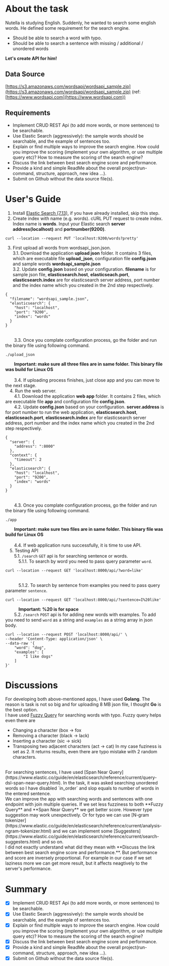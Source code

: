 # About the task
Nutella is studying English. Suddenly, he wanted to search some english words. He defined some requirement for the search engine.
* Should be able to search a word with typo.
* Should be able to search a sentence with missing / additional / unordered words

**Let's create API for him!**

## Data Source
[https://s3.amazonaws.com/wordsapi/wordsapi_sample.zip](https://s3.amazonaws.com/wordsapi/wordsapi_sample.zip)
(ref: [https://www.wordsapi.com](https://www.wordsapi.com))

## Requirements
* Implement CRUD REST Api (to add more words, or more sentences) to be searchable.
* Use Elastic Search (aggressively): the sample words should be searchable, and the example of sentences too.
* Explain or find multiple ways to improve the search engine. How could you improve the scoring (implement your own algorithm, or use multiple query etc)? How to measure the scoring of the search engine?
* Discuss the link between best search engine score and performance.
* Provide a kind and simple ReadMe about the overall project(run-command, structure, approach, new idea ...).
* Submit on Github without the data source file(s).

# User's Guide
1. Install [Elastic Search (7.13)](https://www.elastic.co/guide/en/elasticsearch/reference/current/getting-started.html), if you have already installed, skip this step.
2. Create index with name (e.g. words).
cURL PUT request to create index.
Index name is **words**. Input your Elastic search **server address(localhost)** and **portnumber(9200)**.
```
curl --location --request PUT 'localhost:9200/words?pretty'
```
3. First upload all words from wordsapi_json.json.
<br />3.1. Download the application **upload json** folder. It contains 3 files, which are executable file **upload_json**, configuration file **config.json** and sample words **wordsapi_sample.json**
<br />3.2. Update **config.json** based on your configuration. **filename** is for sample json file, **elasticsearch.host**, **elasticseach.port**, **elasticsearch.index** are for elasticsearch server address, port number and the index name which you created in the 2nd step respectively.
```
{
  "filename": "wordsapi_sample.json",
  "elasticsearch": {
    "host": "localhost",
    "port": "9200",
    "index": "words"
  }
}
```
<br />&emsp;&emsp;3.3. Once you complate configuration process, go the folder and run the binary file using following command.
```
./upload_json
```
&emsp;&emsp;**Important: make sure all three files are in same folder. This binary file was build for Linux OS**
<br />
<br />&emsp;&emsp;3.4. If uploading process finishes, just close app and you can move to the next stage.
<br />&emsp;4. Run the web server.
<br />&emsp;&emsp;4.1. Download the application **web app** folder. It contains 2 files, which are executable file **app** and configuration file **config.json**.
<br />&emsp;&emsp;4.2. Update **config.json** based on your configuration. **server.address** is for port number to run the web application, **elasticsearch.host**, **elasticseach.port**, **elasticsearch.index** are for elasticsearch server address, port number and the index name which you created in the 2nd step respectively.
```
{
  "server": {
    "address": ":8000"
  },
  "context": {
    "timeout": 2
  },
  "elasticsearch": {
    "host": "localhost",
    "port": "9200",
    "index": "words"
  }
}
```
<br />&emsp;&emsp;4.3. Once you complate configuration process, go the folder and run the binary file using following command.
```
./app
```
&emsp;&emsp;**Important: make sure two files are in same folder. This binary file was build for Linux OS**
<br />
<br />&emsp;&emsp;4.4. If web application runs successfully, it is time to use API.
<br />&emsp;5. Testing API 
<br />&emsp;&emsp;5.1. `/search` `GET` api is for searching sentence or words.
<br />&emsp;&emsp;&emsp;5.1.1. To search by word you need to pass query parameter `word`. 
```
curl --location --request GET 'localhost:8000/api/?word=like'
```
<br />&emsp;&emsp;&emsp;5.1.2. To search by sentence from examples you need to pass query parameter `sentence`. 
```
curl --location --request GET 'localhost:8000/api/?sentence=I%20like'
```
&emsp;&emsp;&emsp;**Important: %20 is for space**
<br />&emsp;&emsp;5.2. `/search` `POST` api is for adding new words with examples. To add you need to send `word` as a string and `examples` as a string array in json body.
```
curl --location --request POST 'localhost:8000/api/' \
--header 'Content-Type: application/json' \
--data-raw '{
    "word": "dog",
    "examples": [
        "I like dogs"
    ]
}'
```

# Discussions
For developing both above-mentioned apps, I have used **Golang**. The reason is task is not so big and for uploading 8 MB json file, I thought **Go** is the best option.  
I have used [Fuzzy Query](https://www.elastic.co/guide/en/elasticsearch/reference/current/query-dsl-fuzzy-query.html) for searching words with typo. Fuzzy query helps even there are 
* Changing a character (box → fox
* Removing a character (black → lack)
* Inserting a character (sic → sick)
* Transposing two adjacent characters (act → cat) 
In my case fuziness is set as 2. It returns results, even there are typo mistake with 2 random characters.
<br />
For searching sentences, I have used [Span Near Query](https://www.elastic.co/guide/en/elasticsearch/reference/current/query-dsl-span-near-query.html). In the task, it was asked searching unordered words so I have disabled `in_order` and slop equals to number of words in the entered sentence. 
<br />
We can improve the app with searching words and sentences with one endpoint with join multiple queries. If we set less fuzziness to both **Fuzzy Query** and **Span Near Query** we get better score. However type suggestion may work unexpectively. Or for typo we can use [N-gram tokenizer](https://www.elastic.co/guide/en/elasticsearch/reference/current/analysis-ngram-tokenizer.html) and we can implement some [Suggesters](https://www.elastic.co/guide/en/elasticsearch/reference/current/search-suggesters.html) and so on.
<br />
I did not exactly understand what did they mean with **Discuss the link between best search engine score and performance.**. But performance and score are inversely proportional. For example in our case if we set laziness more we can get more result, but it affects neagtively to the server's performance. 

# Summary
- [x] Implement CRUD REST Api (to add more words, or more sentences) to be searchable.
- [x] Use Elastic Search (aggressively): the sample words should be searchable, and the example of sentences too.
- [x] Explain or find multiple ways to improve the search engine. How could you improve the scoring (implement your own algorithm, or use multiple query etc)? How to measure the scoring of the search engine?
- [x] Discuss the link between best search engine score and performance.
- [x] Provide a kind and simple ReadMe about the overall project(run-command, structure, approach, new idea ...).
- [x] Submit on Github without the data source file(s).
